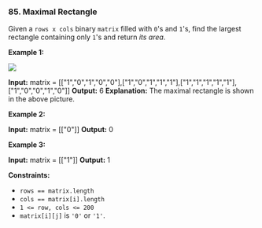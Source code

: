 ### 85\. Maximal Rectangle

Given a `rows x cols` binary `matrix` filled with `0`'s and `1`'s, find the largest rectangle containing only `1`'s and return _its area_.

**Example 1:**

![](https://assets.leetcode.com/uploads/2020/09/14/maximal.jpg)

**Input:** matrix = \[\["1","0","1","0","0"\],\["1","0","1","1","1"\],\["1","1","1","1","1"\],\["1","0","0","1","0"\]\]
**Output:** 6
**Explanation:** The maximal rectangle is shown in the above picture.

**Example 2:**

**Input:** matrix = \[\["0"\]\]
**Output:** 0

**Example 3:**

**Input:** matrix = \[\["1"\]\]
**Output:** 1

**Constraints:**

*   `rows == matrix.length`
*   `cols == matrix[i].length`
*   `1 <= row, cols <= 200`
*   `matrix[i][j]` is `'0'` or `'1'`.
